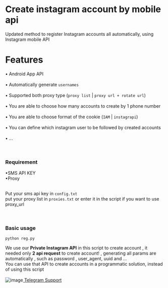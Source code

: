 # Create instagram account by mobile api
Updated method to register Instagram accounts all automatically, using Instagram mobile API<br>



# Features
&#x2022; Android App API<br><br>
&#x2022; Automatically generate `usernames`<br><br>
&#x2022; Supported both proxy type (`proxy list` | `proxy url + rotate url`)<br><br>
&#x2022; You are able to choose how many accounts to create by 1 phone number<br><br>
&#x2022; You are able to choose format of the cookie (`IAM`  | `instagrapi`)<br><br>
&#x2022; You can define which instagram user to be followed by created accounts<br><br>
&#x2022; ...<br><br><br>


### Requirement<br>
&#x2022;SMS API KEY<br>
&#x2022;Proxy<br><br>

Put your sms api key in `config.txt `<br>
put your proxy list in `proxies.txt` or enter it in the script if you want to use proxy_url<br><br><br>


### Basic usage<br>
```
python reg.py
```


We use our **Private Instagram API** in this script to create account , it needed only **2 api request** to create account! , generating all params are automatically , such as password , user_agent, uuid and ...<br>
You can use that API to create accounts in a programmatic solution, instead of using this script<br><br>
![image](https://user-images.githubusercontent.com/41697758/207024631-6af6bdb1-b6bc-4597-9674-eb89a1f70e85.png)[  Telegram Support](https://imwhodifferent.t.me)


